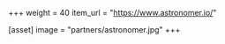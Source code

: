 +++
weight = 40
item_url = "https://www.astronomer.io/"

[asset]
image = "partners/astronomer.jpg"
+++